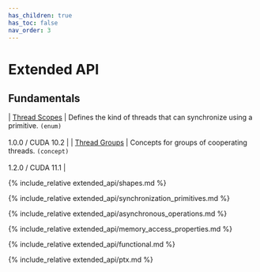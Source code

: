 ```yaml
---
has_children: true
has_toc: false
nav_order: 3
---
```


# Extended API

## Fundamentals

| [Thread Scopes]               | Defines the kind of threads that can synchronize using a primitive. `(enum)` <br/><br/> 1.0.0 / CUDA 10.2 |
| [Thread Groups]               | Concepts for groups of cooperating threads. `(concept)`                      <br/><br/> 1.2.0 / CUDA 11.1 |

{% include_relative extended_api/shapes.md %}

{% include_relative extended_api/synchronization_primitives.md %}

{% include_relative extended_api/asynchronous_operations.md %}

{% include_relative extended_api/memory_access_properties.md %}

{% include_relative extended_api/functional.md %}

{% include_relative extended_api/ptx.md %}

[Thread Scopes]: ./extended_api/memory_model.md#thread-scopes
[Thread Groups]: ./extended_api/thread_groups.md

